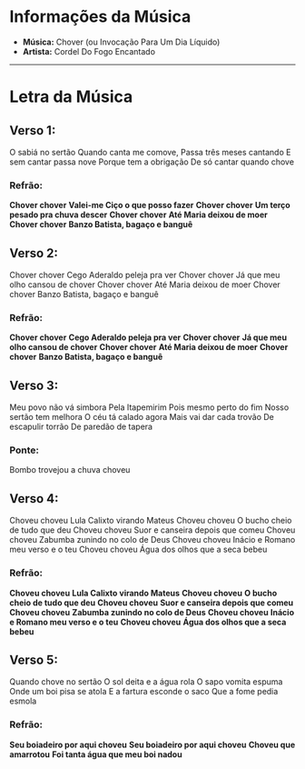 # Informações da Música

- **Música:** Chover (ou Invocação Para Um Dia Líquido)
- **Artista:** Cordel Do Fogo Encantado

---

# Letra da Música

## Verso 1:
O sabiá no sertão
Quando canta me comove,
Passa três meses cantando
E sem cantar passa nove
Porque tem a obrigação
De só cantar quando chove

### Refrão:
**Chover chover**
**Valei-me Ciço o que posso fazer**
**Chover chover**
**Um terço pesado pra chuva descer**
**Chover chover**
**Até Maria deixou de moer**
**Chover chover**
**Banzo Batista, bagaço e banguê**

## Verso 2:
Chover chover
Cego Aderaldo peleja pra ver
Chover chover
Já que meu olho cansou de chover
Chover chover
Até Maria deixou de moer
Chover chover
Banzo Batista, bagaço e banguê

### Refrão:
**Chover chover**
**Cego Aderaldo peleja pra ver**
**Chover chover**
**Já que meu olho cansou de chover**
**Chover chover**
**Até Maria deixou de moer**
**Chover chover**
**Banzo Batista, bagaço e banguê**

## Verso 3:
Meu povo não vá simbora
Pela Itapemirim
Pois mesmo perto do fim
Nosso sertão tem melhora
O céu tá calado agora
Mais vai dar cada trovão
De escapulir torrão
De paredão de tapera

### Ponte:
Bombo trovejou a chuva choveu

## Verso 4:
Choveu choveu
Lula Calixto virando Mateus
Choveu choveu
O bucho cheio de tudo que deu
Choveu choveu
Suor e canseira depois que comeu
Choveu choveu
Zabumba zunindo no colo de Deus
Choveu choveu
Inácio e Romano meu verso e o teu
Choveu choveu
Água dos olhos que a seca bebeu

### Refrão:
**Choveu choveu**
**Lula Calixto virando Mateus**
**Choveu choveu**
**O bucho cheio de tudo que deu**
**Choveu choveu**
**Suor e canseira depois que comeu**
**Choveu choveu**
**Zabumba zunindo no colo de Deus**
**Choveu choveu**
**Inácio e Romano meu verso e o teu**
**Choveu choveu**
**Água dos olhos que a seca bebeu**

## Verso 5:
Quando chove no sertão
O sol deita e a água rola
O sapo vomita espuma
Onde um boi pisa se atola
E a fartura esconde o saco
Que a fome pedia esmola

### Refrão:
**Seu boiadeiro por aqui choveu**
**Seu boiadeiro por aqui choveu**
**Choveu que amarrotou**
**Foi tanta água que meu boi nadou**
